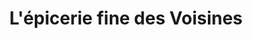 ---
title: "L'épicerie fine des Voisines"
url: /clisson/lepicerie-fine-des-voisines/
shop: charcuterie
---